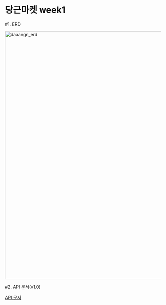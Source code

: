 # 당근마켓 week1
#1. ERD

<img width="800" alt="daaangn_erd" src="https://user-images.githubusercontent.com/88484476/209300971-8b5ce145-4f1e-44a0-9695-080d82b77681.png">

#2. API 문서(v1.0)

[API 문서](https://docs.google.com/spreadsheets/d/1QqSNIhdU1YyFUm0mdg9sFoPYIWXdy8ne18o3CWHGnCU/edit?usp=sharing)
